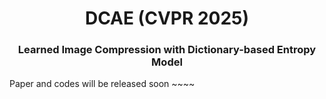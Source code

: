 <div align="center">
<h1>DCAE (CVPR 2025)</h1>
<h3>Learned Image Compression with Dictionary-based Entropy Model</h3>

</div>

Paper and codes will be released soon ~~~~
